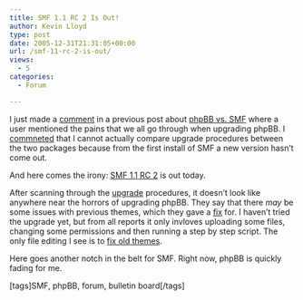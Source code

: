 ```yaml
---
title: SMF 1.1 RC 2 Is Out!
author: Kevin Lloyd
type: post
date: 2005-12-31T21:31:05+00:00
url: /smf-11-rc-2-is-out/
views:
  - 5
categories:
  - Forum

---
```

I just made a [comment][1] in a previous post about [phpBB vs. SMF][2] where a user mentioned the pains that we all go through when upgrading phpBB. I [commneted][1] that I cannot actually compare upgrade procedures between the two packages because from the first install of SMF a new version hasn&#8217;t come out.

And here comes the irony: [SMF 1.1 RC 2][3] is out today.

After scanning through the [upgrade][4] procedures, it doesn&#8217;t look like anywhere near the horrors of upgrading phpBB. They say that there _may_ be some issues with previous themes, which they gave a [fix][5] for. I haven&#8217;t tried the upgrade yet, but from all reports it only invloves uploading some files, changing some permissions and then running a step by step script. The only file editing I see is to [fix old themes][5].

Here goes another notch in the belt for SMF. Right now, phpBB is quickly fading for me.

[tags]SMF, phpBB, forum, bulletin board[/tags]

 [1]: https://webdevelopment2.com/phpbb-vs-smf/#comment-15
 [2]: https://webdevelopment2.com/phpbb-vs-smf/
 [3]: http://www.simplemachines.org/community/index.php?topic=62731.0
 [4]: http://www.simplemachines.org/community/index.php?topic=6832.0
 [5]: http://www.simplemachines.org/community/index.php?topic=57859.0